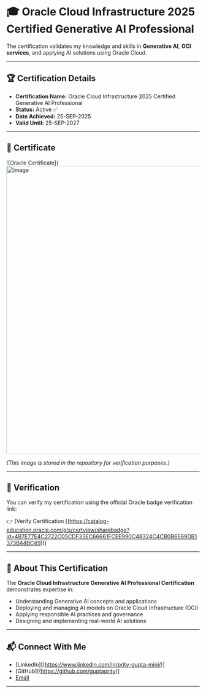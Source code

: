 # 🎓 Oracle Cloud Infrastructure 2025 Certified Generative AI Professional

The certification validates my knowledge and skills in **Generative AI**, **OCI services**, and applying AI solutions using Oracle Cloud.

---

## 🏆 Certification Details

* **Certification Name:** Oracle Cloud Infrastructure 2025 Certified Generative AI Professional
* **Status:** Active ✅
* **Date Achieved:** 25-SEP-2025
* **Valid Until:** 25-SEP-2027

---

## 📜 Certificate

![Oracle Certificate](<img width="1046" height="751" alt="image" src="https://github.com/user-attachments/assets/88d0b68e-352a-4199-b5ac-2797fb875184" />

*(This image is stored in the repository for verification purposes.)*

---

## 🔗 Verification

You can verify my certification using the official Oracle badge verification link:


👉 [Verify Certification
[(https://catalog-education.oracle.com/pls/certview/sharebadge?id=4B7E77E4C2722C05CDF33EC66661FCEE990C48324C4CB0B6E69DB1373B44BC49))]

---

## 🚀 About This Certification

The **Oracle Cloud Infrastructure Generative AI Professional Certification** demonstrates expertise in:

* Understanding Generative AI concepts and applications
* Deploying and managing AI models on Oracle Cloud Infrastructure (OCI)
* Applying responsible AI practices and governance
* Designing and implementing real-world AI solutions

---

## 📬 Connect With Me

* [LinkedIn][(https://www.linkedin.com/in/prity-gupta-mini/)]
* [GitHub][(https://github.com/guptaprity)]
* [Email](mailto:prity.mini3110@gmail.com)

---

